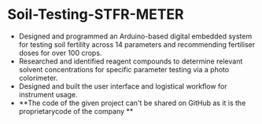 # Soil-Testing-STFR-METER
*  Designed and programmed an Arduino-based digital embedded system for testing soil fertility across 14 parameters and recommending fertiliser doses for over 100 crops.
* Researched and identified reagent compounds to determine relevant solvent concentrations for specific parameter testing via a photo colorimeter.
* Designed and built the user interface and logistical workflow for instrument usage.
* **The code of the given project can't be shared on GitHub as it is the proprietarycode of the company **
